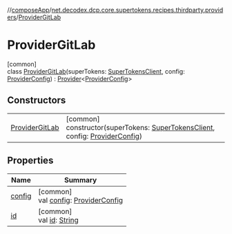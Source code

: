 //[composeApp](../../../index.md)/[net.decodex.dcp.core.supertokens.recipes.thirdparty.providers](../index.md)/[ProviderGitLab](index.md)

# ProviderGitLab

[common]\
class [ProviderGitLab](index.md)(superTokens: [SuperTokensClient](../../net.decodex.dcp.core.supertokens/-super-tokens-client/index.md), config: [ProviderConfig](../../net.decodex.dcp.core.supertokens.recipes.thirdparty/-provider-config/index.md)) : [Provider](../../net.decodex.dcp.core.supertokens.recipes.thirdparty/-provider/index.md)&lt;[ProviderConfig](../../net.decodex.dcp.core.supertokens.recipes.thirdparty/-provider-config/index.md)&gt;

## Constructors

| | |
|---|---|
| [ProviderGitLab](-provider-git-lab.md) | [common]<br>constructor(superTokens: [SuperTokensClient](../../net.decodex.dcp.core.supertokens/-super-tokens-client/index.md), config: [ProviderConfig](../../net.decodex.dcp.core.supertokens.recipes.thirdparty/-provider-config/index.md)) |

## Properties

| Name | Summary |
|---|---|
| [config](../../net.decodex.dcp.core.supertokens.recipes.thirdparty/-provider/config.md) | [common]<br>val [config](../../net.decodex.dcp.core.supertokens.recipes.thirdparty/-provider/config.md): [ProviderConfig](../../net.decodex.dcp.core.supertokens.recipes.thirdparty/-provider-config/index.md) |
| [id](../../net.decodex.dcp.core.supertokens.recipes.thirdparty/-provider/id.md) | [common]<br>val [id](../../net.decodex.dcp.core.supertokens.recipes.thirdparty/-provider/id.md): [String](https://kotlinlang.org/api/latest/jvm/stdlib/kotlin/-string/index.html) |

